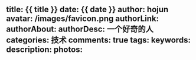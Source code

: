 title: {{ title }}
date: {{ date }}
author: hojun
avatar: /images/favicon.png
authorLink: 
authorAbout: 
authorDesc: 一个好奇的人
categories: 技术
comments: true
tags: 
keywords: 
description: 
photos: 
---
